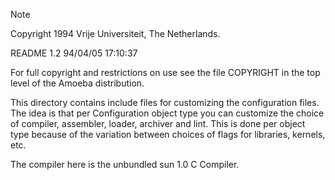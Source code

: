 > [!NOTE]
> Copyright 1994 Vrije Universiteit, The Netherlands.
>	
>	README	1.2	94/04/05 17:10:37
>
> For full copyright and restrictions on use see the file COPYRIGHT in the
> top level of the Amoeba distribution.

This directory contains include files for customizing the configuration
files.  The idea is that per Configuration object type you can customize
the choice of compiler, assembler, loader, archiver and lint.
This is done per object type because of the variation between choices of
flags for libraries, kernels, etc.

The compiler here is the unbundled sun 1.0 C Compiler.
